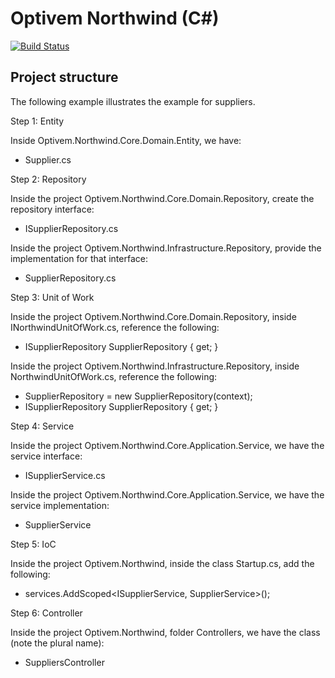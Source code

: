 # Optivem Northwind (C#)

[![Build Status](https://travis-ci.org/optivem/northwind-csharp.svg?branch=master)](https://travis-ci.org/optivem/northwind-csharp)

## Project structure

The following example illustrates the example for suppliers.

Step 1: Entity

Inside Optivem.Northwind.Core.Domain.Entity, we have:
* Supplier.cs

Step 2: Repository

Inside the project Optivem.Northwind.Core.Domain.Repository, create the repository interface:
* ISupplierRepository.cs

Inside the project Optivem.Northwind.Infrastructure.Repository, provide the implementation for that interface:
* SupplierRepository.cs

Step 3: Unit of Work

Inside the project Optivem.Northwind.Core.Domain.Repository, inside INorthwindUnitOfWork.cs, reference the following:
* ISupplierRepository SupplierRepository { get; }

Inside the project Optivem.Northwind.Infrastructure.Repository, inside NorthwindUnitOfWork.cs, reference the following:
* SupplierRepository = new SupplierRepository(context);
* ISupplierRepository SupplierRepository { get; }


Step 4: Service

Inside the project Optivem.Northwind.Core.Application.Service, we have the service interface:
* ISupplierService.cs

Inside the project Optivem.Northwind.Core.Application.Service, we have the service implementation:
* SupplierService

Step 5: IoC

Inside the project Optivem.Northwind, inside the class Startup.cs, add the following:
* services.AddScoped<ISupplierService, SupplierService>();

Step 6: Controller

Inside the project Optivem.Northwind, folder Controllers, we have the class (note the plural name):
* SuppliersController